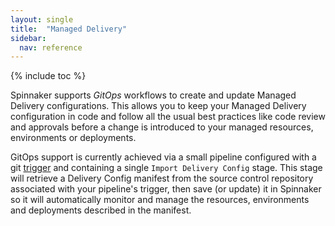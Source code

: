 ```yaml
---
layout: single
title:  "Managed Delivery"
sidebar:
  nav: reference
---
```


{% include toc %}

Spinnaker supports _GitOps_ workflows to create and update Managed Delivery configurations.
This allows you to keep your Managed Delivery configuration in code and follow all the usual
best practices like code review and approvals before a change is introduced to your managed
resources, environments or deployments.
 
GitOps support is currently achieved via a small pipeline configured with a git [trigger](../../guides/user/pipeline/triggers)
and containing a single `Import Delivery Config` stage. This stage will retrieve a Delivery Config
manifest from the source control repository associated with your pipeline's trigger, then save
(or update) it in Spinnaker so it will automatically monitor and manage the resources, environments
and deployments described in the manifest.
